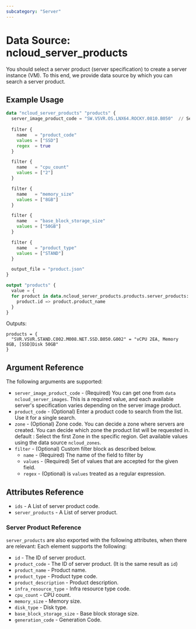 ```yaml
---
subcategory: "Server"
---
```



# Data Source: ncloud_server_products

You should select a server product (server specification) to create a server instance (VM).
To this end, we provide data source by which you can search a server product.

## Example Usage

```terraform
data "ncloud_server_products" "products" {
  server_image_product_code = "SW.VSVR.OS.LNX64.ROCKY.0810.B050"  // Search by 'Rocky 8.10 (64-bit)' image vpc
  
  filter {
    name   = "product_code"
    values = ["SSD"]
    regex  = true
  }

  filter {
    name   = "cpu_count"
    values = ["2"]
  }

  filter {
    name   = "memory_size"
    values = ["8GB"]
  }

  filter {
    name   = "base_block_storage_size"
    values = ["50GB"]
  }

  filter {
    name   = "product_type"
    values = ["STAND"]
  }

  output_file = "product.json"
}

output "products" {
  value = {
  for product in data.ncloud_server_products.products.server_products:
    product.id => product.product_name
  }
}
```

Outputs: 
```hcl
products = {
  "SVR.VSVR.STAND.C002.M008.NET.SSD.B050.G002" = "vCPU 2EA, Memory 8GB, [SSD]Disk 50GB"
}
```

## Argument Reference

The following arguments are supported:

* `server_image_product_code` - (Required) You can get one from `data ncloud_server_images`. This is a required value, and each available server's specification varies depending on the server image product.
* `product_code` - (Optional) Enter a product code to search from the list. Use it for a single search.
* `zone` - (Optional) Zone code. You can decide a zone where servers are created. You can decide which zone the product list will be requested in. default : Select the first Zone in the specific region.
    Get available values using the data source `ncloud_zones`.
* `filter` - (Optional) Custom filter block as described below.
  * `name` - (Required) The name of the field to filter by
  * `values` - (Required) Set of values that are accepted for the given field.
  * `regex` - (Optional) is `values` treated as a regular expression.


## Attributes Reference

* `ids` - A List of server product code.
* `server_products` - A List of server product.

### Server Product Reference

`server_products` are also exported with the following attributes, when there are relevant: Each element supports the following:

* `id` - The ID of server product.
* `product_code` - The ID of server product. (It is the same result as `id`)
* `product_name` - Product name.
* `product_type` - Product type code.
* `product_description` - Product description.
* `infra_resource_type` - Infra resource type code.
* `cpu_count` - CPU count.
* `memory_size` - Memory size.
* `disk_type` - Disk type.
* `base_block_storage_size` - Base block storage size.
* `generation_code` - Generation Code.
